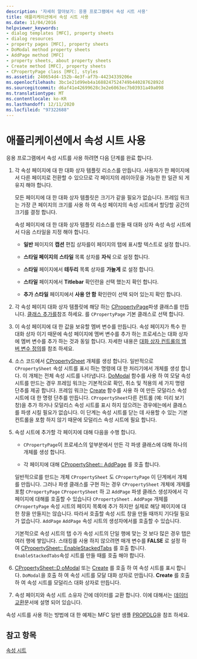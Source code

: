 ```yaml
---
description: '자세히 알아보기: 응용 프로그램에서 속성 시트 사용'
title: 애플리케이션에서 속성 시트 사용
ms.date: 11/04/2016
helpviewer_keywords:
- dialog templates [MFC], property sheets
- dialog resources
- property pages [MFC], property sheets
- DoModal method property sheets
- AddPage method [MFC]
- property sheets, about property sheets
- Create method [MFC], property sheets
- CPropertyPage class [MFC], styles
ms.assetid: 240654d4-152b-4e3f-af7b-44234339206e
ms.openlocfilehash: 3bc1e21d99eb4a1688247524749b44028762892d
ms.sourcegitcommit: d6af41e42699628c3e2e6063ec7b03931a49a098
ms.translationtype: MT
ms.contentlocale: ko-KR
ms.lasthandoff: 12/11/2020
ms.locfileid: "97322688"
---
```

# <a name="using-property-sheets-in-your-application"></a>애플리케이션에서 속성 시트 사용

응용 프로그램에서 속성 시트를 사용 하려면 다음 단계를 완료 합니다.

1. 각 속성 페이지에 대 한 대화 상자 템플릿 리소스를 만듭니다. 사용자가 한 페이지에서 다른 페이지로 전환할 수 있으므로 각 페이지의 레이아웃을 가능한 한 일관 되 게 유지 해야 합니다.

   모든 페이지에 대 한 대화 상자 템플릿은 크기가 같을 필요가 없습니다. 프레임 워크는 가장 큰 페이지의 크기를 사용 하 여 속성 페이지의 속성 시트에서 할당할 공간의 크기를 결정 합니다.

   속성 페이지에 대 한 대화 상자 템플릿 리소스를 만들 때 대화 상자 속성 속성 시트에서 다음 스타일을 지정 해야 합니다.

   - **일반** 페이지의 **캡션** 편집 상자를이 페이지의 탭에 표시할 텍스트로 설정 합니다.

   - **스타일 페이지의** **스타일** 목록 상자를 **자식** 으로 설정 합니다.

   - **스타일** 페이지에서 **테두리** 목록 상자를 **가늘게** 로 설정 합니다.

   - **스타일** 페이지에서 **Titlebar** 확인란을 선택 했는지 확인 합니다.

   - **추가 스타일** 페이지에서 **사용 안 함** 확인란이 선택 되어 있는지 확인 합니다.

1. 각 속성 페이지 대화 상자 템플릿에 해당 하는 [CPropertyPage](../mfc/reference/cpropertypage-class.md)파생 클래스를 만듭니다. [클래스 추가를](../ide/adding-a-class-visual-cpp.md)참조 하세요. 를 `CPropertyPage` 기본 클래스로 선택 합니다.

1. 이 속성 페이지에 대 한 값을 보유할 멤버 변수를 만듭니다. 속성 페이지가 특수 한 대화 상자 이기 때문에 속성 페이지에 멤버 변수를 추가 하는 프로세스는 대화 상자에 멤버 변수를 추가 하는 것과 동일 합니다. 자세한 내용은 [대화 상자 컨트롤의 멤버 변수 정의](../windows/adding-editing-or-deleting-controls.md)를 참조 하세요.

1. 소스 코드에서 [CPropertySheet](../mfc/reference/cpropertysheet-class.md) 개체를 생성 합니다. 일반적으로 `CPropertySheet` 속성 시트를 표시 하는 명령에 대 한 처리기에서 개체를 생성 합니다. 이 개체는 전체 속성 시트를 나타냅니다. [DoModal](../mfc/reference/cpropertysheet-class.md#domodal) 함수를 사용 하 여 모달 속성 시트를 만드는 경우 프레임 워크는 기본적으로 확인, 취소 및 적용의 세 가지 명령 단추를 제공 합니다. 프레임 워크는 [Create](../mfc/reference/cpropertysheet-class.md#create) 함수를 사용 하 여 만든 모덜리스 속성 시트에 대 한 명령 단추를 만듭니다. `CPropertySheet`다른 컨트롤 (예: 미리 보기 창)을 추가 하거나 모덜리스 속성 시트를 표시 하지 않으려는 경우에는에서 클래스를 파생 시킬 필요가 없습니다. 이 단계는 속성 시트를 닫는 데 사용할 수 있는 기본 컨트롤을 포함 하지 않기 때문에 모덜리스 속성 시트에 필요 합니다.

1. 속성 시트에 추가할 각 페이지에 대해 다음을 수행 합니다.

   - `CPropertyPage`이 프로세스의 앞부분에서 만든 각 파생 클래스에 대해 하나의 개체를 생성 합니다.

   - 각 페이지에 대해 [CPropertySheet:: AddPage](../mfc/reference/cpropertysheet-class.md#addpage) 를 호출 합니다.

   일반적으로를 만드는 개체 `CPropertySheet` 도 `CPropertyPage` 이 단계에서 개체를 만듭니다. 그러나 파생 클래스를 구현 하는 경우 `CPropertySheet` 개체에 개체를 포함 `CPropertyPage` `CPropertySheet` 하 고 `AddPage` 파생 클래스 생성자에서 각 페이지에 대해를 호출할 수 있습니다 `CPropertySheet` . `AddPage` 개체를 `CPropertyPage` 속성 시트의 페이지 목록에 추가 하지만 실제로 해당 페이지에 대 한 창을 만들지는 않습니다. 따라서 호출할 속성 시트 창을 만들 때까지 기다릴 필요가 없습니다. `AddPage` `AddPage` 속성 시트의 생성자에서를 호출할 수 있습니다.

   기본적으로 속성 시트의 탭 수가 속성 시트의 단일 행에 맞는 것 보다 많은 경우 탭은 여러 행에 쌓입니다. 스태킹를 사용 하지 않으려면 매개 변수를 **FALSE** 로 설정 하 여 [CPropertySheet:: EnableStackedTabs](../mfc/reference/cpropertysheet-class.md#enablestackedtabs) 를 호출 합니다. `EnableStackedTabs`속성 시트를 만들 때를 호출 해야 합니다.

1. [CPropertySheet::D oModal](../mfc/reference/cpropertysheet-class.md#domodal) 또는 [Create](../mfc/reference/cpropertysheet-class.md#create) 를 호출 하 여 속성 시트를 표시 합니다. `DoModal`을 호출 하 여 속성 시트를 모달 대화 상자로 만듭니다. **Create** 를 호출 하 여 속성 시트를 모덜리스 대화 상자로 만듭니다.

1. 속성 페이지와 속성 시트 소유자 간에 데이터를 교환 합니다. 이에 대해서는 [데이터 교환](../mfc/exchanging-data.md)문서에 설명 되어 있습니다.

속성 시트를 사용 하는 방법에 대 한 예제는 MFC 일반 샘플 [PROPDLG](../overview/visual-cpp-samples.md)을 참조 하세요.

## <a name="see-also"></a>참고 항목

[속성 시트](../mfc/property-sheets-mfc.md)

